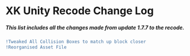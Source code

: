 # XK Unity Recode Change Log
##### This list includes all the changes made from update 1.7.7 to the recode.
```diff
!Tweaked All Collision Boxes to match up block closer
!Reorganised Asset File
```